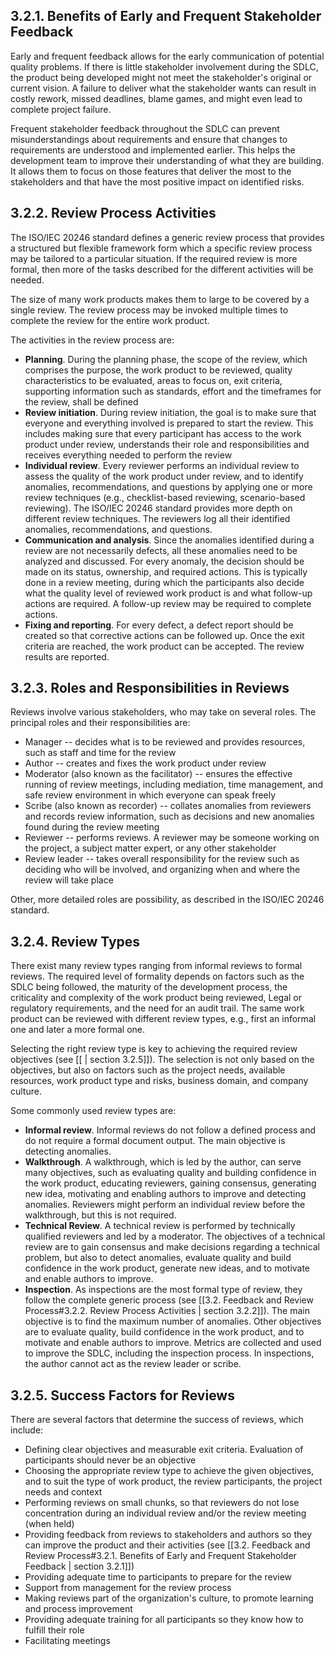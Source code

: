 
##  3.2.1.  Benefits of Early and Frequent Stakeholder Feedback

Early and frequent feedback allows for the early communication of potential quality problems.  If there is little stakeholder involvement during the SDLC, the product being developed might not meet the stakeholder's original or current vision.  A failure to deliver what the stakeholder wants can result in costly rework, missed deadlines, blame games, and might even lead to complete project failure.

Frequent stakeholder feedback throughout the SDLC can prevent misunderstandings about requirements and ensure that changes to requirements are understood and implemented earlier.  This helps the development team to improve their understanding of what they are building.  It allows them to focus on those features that deliver the most to the stakeholders and that have the most positive impact on identified risks.

##  3.2.2.  Review Process Activities

The ISO/IEC 20246 standard defines a generic review process that provides a structured but flexible framework form which a specific review process may be tailored to a particular situation.  If the required review is more formal, then more of the tasks described for the different activities will be needed.

The size of many work products makes them to large to be covered by a single review.  The review process may be invoked multiple times to complete the review for the entire work product.

The activities in the review process are:

* **Planning**.  During the planning phase, the scope of the review, which comprises the purpose, the work product to be reviewed, quality characteristics to be evaluated, areas to focus on, exit criteria, supporting information such as standards, effort and the timeframes for the review, shall be defined 
* **Review initiation**.  During review initiation, the goal is to make sure that everyone and everything involved is prepared to start the review.  This includes making sure that every participant has access to the work product under review, understands their role and responsibilities and receives everything needed to perform the review
* **Individual review**.  Every reviewer performs an individual review to assess the quality of the work product under review, and to identify anomalies, recommendations, and questions by applying one or more review techniques (e.g.,  checklist-based reviewing, scenario-based reviewing).  The ISO/IEC 20246 standard provides more depth on different review techniques.  The reviewers log all their identified anomalies, recommendations, and questions.
* **Communication and analysis**.  Since the anomalies identified during a review are not necessarily defects, all these anomalies need to be analyzed and discussed.  For every anomaly, the decision should be made on its status, ownership, and required actions.  This is typically done in a review meeting, during which the participants also decide what the quality level of reviewed work product is and what follow-up actions are required.  A follow-up review may be required to complete actions.
* **Fixing and reporting**.  For every defect, a defect report should be created so that corrective actions can be followed up.  Once the exit criteria are reached, the work product can be accepted.  The review results are reported.

##  3.2.3.  Roles and Responsibilities in Reviews

Reviews involve various stakeholders, who may take on several roles.  The principal roles and their responsibilities are:

* Manager -- decides what is to be reviewed and provides resources, such as staff and time for the review
* Author -- creates and fixes the work product under review
* Moderator (also known as the facilitator) -- ensures the effective running of review meetings, including mediation, time management, and safe review environment in which everyone can speak freely
* Scribe (also known as recorder) -- collates anomalies from reviewers and records review information, such as decisions and new anomalies found during the review meeting
* Reviewer -- performs reviews.  A reviewer may be someone working on the project, a subject matter expert, or any other stakeholder
* Review leader -- takes overall responsibility for the review such as deciding who will be involved, and organizing when and where the review will take place

Other, more detailed roles are possibility, as described in the ISO/IEC 20246 standard.

##  3.2.4.  Review Types

There exist many review types ranging from informal reviews to formal reviews.  The required level of formality depends on factors such as the SDLC being followed, the maturity of the development process, the criticality and complexity of the work product being reviewed,  Legal or regulatory requirements, and the need for an audit trail.  The same work product can be reviewed with different review types, e.g., first an informal one and later a more formal one.

Selecting the right review type is key to achieving the required review objectives (see [[ | section 3.2.5]]).  The selection is not only based on the objectives, but also on factors such as the project needs, available resources, work product type and risks,  business domain, and company culture.

Some commonly used review types are:

* **Informal review**.  Informal reviews do not follow a defined process and do not require a formal document output.  The main objective is detecting anomalies.
* **Walkthrough**.  A walkthrough, which is led by the author, can serve many objectives, such as evaluating quality and building confidence in the work product, educating reviewers, gaining consensus, generating new idea, motivating and enabling authors to improve and detecting anomalies.  Reviewers might perform an individual review before the walkthrough, but this is not required.
* **Technical Review**.  A technical review is performed by technically qualified reviewers and led by a moderator.  The objectives of a technical review are to gain consensus and make decisions regarding a technical problem, but also to detect anomalies, evaluate quality and build confidence in the work product, generate new ideas, and to motivate and enable authors to improve.
* **Inspection**.  As inspections are the most formal type of review, they follow the complete generic process (see [[3.2.  Feedback and Review Process#3.2.2. Review Process Activities | section 3.2.2]]).  The main objective is to find the maximum number of anomalies.  Other objectives are to evaluate quality, build confidence in the work product, and to motivate and enable authors to improve.  Metrics are collected and used to improve the SDLC, including the inspection process.  In inspections, the author cannot act as the review leader or scribe.

##  3.2.5.  Success Factors for Reviews

There are several factors that determine the success of reviews, which include:

* Defining clear objectives and measurable exit criteria.  Evaluation of participants should never be an objective
* Choosing the appropriate review type to achieve the given objectives, and to suit the type of work product, the review participants, the project needs and context
* Performing reviews on small chunks, so that reviewers do not lose concentration during an individual review and/or the review meeting (when held)
* Providing feedback from reviews to stakeholders and authors so they can improve the product and their activities (see [[3.2.  Feedback and Review Process#3.2.1. Benefits of Early and Frequent Stakeholder Feedback | section 3.2.1]])
* Providing adequate time to participants to prepare for the review
* Support from management for the review process
* Making reviews part of the organization's culture, to promote learning and process improvement
* Providing adequate training for all participants so they know how to fulfill their role
* Facilitating meetings